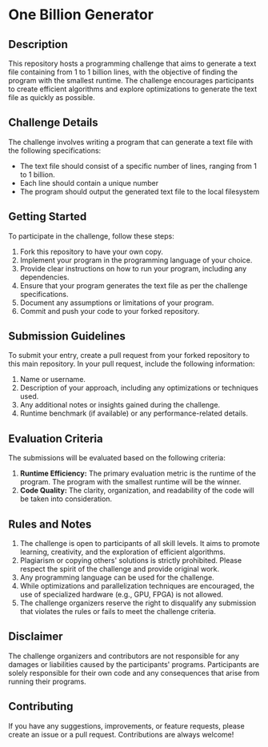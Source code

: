 # One Billion Generator

## Description

This repository hosts a programming challenge that aims to generate a text file containing from 1 to 1 billion lines, with the objective of finding the program with the smallest runtime. The challenge encourages participants to create efficient algorithms and explore optimizations to generate the text file as quickly as possible.

## Challenge Details

The challenge involves writing a program that can generate a text file with the following specifications:

- The text file should consist of a specific number of lines, ranging from 1 to 1 billion.
- Each line should contain a unique number
- The program should output the generated text file to the local filesystem

## Getting Started

To participate in the challenge, follow these steps:

1. Fork this repository to have your own copy.
2. Implement your program in the programming language of your choice.
3. Provide clear instructions on how to run your program, including any dependencies.
4. Ensure that your program generates the text file as per the challenge specifications.
5. Document any assumptions or limitations of your program.
6. Commit and push your code to your forked repository.

## Submission Guidelines

To submit your entry, create a pull request from your forked repository to this main repository. In your pull request, include the following information:

1. Name or username.
2. Description of your approach, including any optimizations or techniques used.
3. Any additional notes or insights gained during the challenge.
4. Runtime benchmark (if available) or any performance-related details.

## Evaluation Criteria

The submissions will be evaluated based on the following criteria:

1. **Runtime Efficiency:** The primary evaluation metric is the runtime of the program. The program with the smallest runtime will be the winner.
2. **Code Quality:** The clarity, organization, and readability of the code will be taken into consideration.

## Rules and Notes

1. The challenge is open to participants of all skill levels. It aims to promote learning, creativity, and the exploration of efficient algorithms.
2. Plagiarism or copying others' solutions is strictly prohibited. Please respect the spirit of the challenge and provide original work.
3. Any programming language can be used for the challenge.
4. While optimizations and parallelization techniques are encouraged, the use of specialized hardware (e.g., GPU, FPGA) is not allowed.
5. The challenge organizers reserve the right to disqualify any submission that violates the rules or fails to meet the challenge criteria.

## Disclaimer

The challenge organizers and contributors are not responsible for any damages or liabilities caused by the participants' programs. Participants are solely responsible for their own code and any consequences that arise from running their programs.

## Contributing

If you have any suggestions, improvements, or feature requests, please create an issue or a pull request. Contributions are always welcome!
